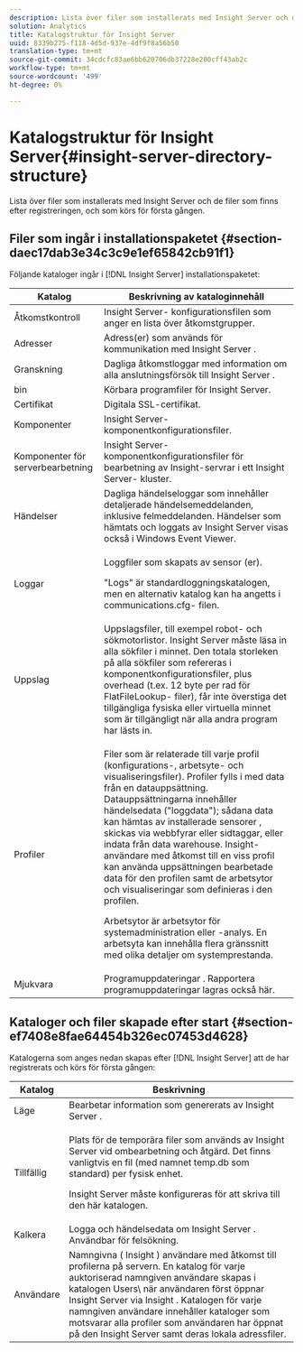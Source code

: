 ```yaml
---
description: Lista över filer som installerats med Insight Server och de filer som finns efter registreringen, och som körs för första gången.
solution: Analytics
title: Katalogstruktur för Insight Server
uuid: 8339b275-f118-4d5d-937e-4df9f8a56b50
translation-type: tm+mt
source-git-commit: 34cdcfc83ae6bb620706db37228e200cff43ab2c
workflow-type: tm+mt
source-wordcount: '499'
ht-degree: 0%

---
```



# Katalogstruktur för Insight Server{#insight-server-directory-structure}

Lista över filer som installerats med Insight Server och de filer som finns efter registreringen, och som körs för första gången.

## Filer som ingår i installationspaketet {#section-daec17dab3e34c3c9e1ef65842cb91f1}

Följande kataloger ingår i [!DNL Insight Server] installationspaketet:

<table id="table_CE713A3D671C453A87986E4CD4620EF3"> 
 <thead> 
  <tr> 
   <th colname="col1" class="entry"> Katalog </th> 
   <th colname="col2" class="entry"> Beskrivning av kataloginnehåll </th> 
  </tr> 
 </thead>
 <tbody> 
  <tr> 
   <td colname="col1"> Åtkomstkontroll </td> 
   <td colname="col2"> <span class="keyword"> Insight Server- </span> konfigurationsfilen som anger en lista över åtkomstgrupper. </td> 
  </tr> 
  <tr> 
   <td colname="col1"> Adresser </td> 
   <td colname="col2"> Adress(er) som används för kommunikation med <span class="keyword"> Insight Server </span>. </td> 
  </tr> 
  <tr> 
   <td colname="col1"> Granskning </td> 
   <td colname="col2"> Dagliga åtkomstloggar med information om alla anslutningsförsök till <span class="keyword"> Insight Server </span>. </td> 
  </tr> 
  <tr> 
   <td colname="col1"> bin </td> 
   <td colname="col2"> <span class="keyword"> Körbara programfiler </span> för Insight Server. </td> 
  </tr> 
  <tr> 
   <td colname="col1"> Certifikat </td> 
   <td colname="col2"> Digitala SSL-certifikat. </td> 
  </tr> 
  <tr> 
   <td colname="col1"> Komponenter </td> 
   <td colname="col2"> <span class="keyword"> Insight Server- </span> komponentkonfigurationsfiler. </td> 
  </tr> 
  <tr> 
   <td colname="col1"> Komponenter för serverbearbetning </td> 
   <td colname="col2"> <span class="keyword"> Insight Server- </span> komponentkonfigurationsfiler för bearbetning av <span class="keyword"> Insight-servrar </span> i ett <span class="keyword"> Insight Server- </span> kluster. </td> 
  </tr> 
  <tr> 
   <td colname="col1"> Händelser </td> 
   <td colname="col2"> Dagliga händelseloggar som innehåller detaljerade händelsemeddelanden, inklusive felmeddelanden. Händelser som hämtats och loggats av <span class="keyword"> Insight Server </span> visas också i Windows Event Viewer. </td> 
  </tr> 
  <tr> 
   <td colname="col1"> Loggar </td> 
   <td colname="col2"> <p>Loggfiler som skapats av <span class="wintitle"> sensor </span>(er). </p> <p>"Logs" är standardloggningskatalogen, men en alternativ katalog kan ha angetts i <span class="filepath"> communications.cfg- </span> filen. </p> </td> 
  </tr> 
  <tr> 
   <td colname="col1"> Uppslag </td> 
   <td colname="col2"> Uppslagsfiler, till exempel robot- och sökmotorlistor. <span class="keyword"> Insight Server </span> måste läsa in alla sökfiler i minnet. Den totala storleken på alla sökfiler som refereras i komponentkonfigurationsfiler, plus overhead (t.ex. 12 byte per rad för <span class="filepath"> FlatFileLookup- </span> filer), får inte överstiga det tillgängliga fysiska eller virtuella minnet som är tillgängligt när alla andra program har lästs in. </td> 
  </tr> 
  <tr> 
   <td colname="col1"> Profiler </td> 
   <td colname="col2"> <p>Filer som är relaterade till varje profil (konfigurations-, arbetsyte- och visualiseringsfiler). Profiler fylls i med data från en datauppsättning. Datauppsättningarna innehåller händelsedata ("loggdata"); sådana data kan hämtas av installerade <span class="wintitle"> sensorer </span>, skickas via webbfyrar eller sidtaggar, eller indata från data warehouse. <span class="keyword"> Insight- </span> användare med åtkomst till en viss profil kan använda uppsättningen bearbetade data för den profilen samt de arbetsytor och visualiseringar som definieras i den profilen. </p> <p>Arbetsytor är arbetsytor för systemadministration eller -analys. En arbetsyta kan innehålla flera gränssnitt med olika detaljer om systemprestanda. </p> </td> 
  </tr> 
  <tr> 
   <td colname="col1"> Mjukvara </td> 
   <td colname="col2"> <span class="keyword"> Programuppdateringar </span> . Rapportera programuppdateringar lagras också här. </td> 
  </tr> 
 </tbody> 
</table>

## Kataloger och filer skapade efter start {#section-ef7408e8fae64454b326ec07453d4628}

Katalogerna som anges nedan skapas efter [!DNL Insight Server] att de har registrerats och körs för första gången:

<table id="table_89CC9F3E568044C8A0072BF0A6EDCCEF"> 
 <thead> 
  <tr> 
   <th colname="col1" class="entry"> Katalog </th> 
   <th colname="col2" class="entry"> Beskrivning </th> 
  </tr> 
 </thead>
 <tbody> 
  <tr> 
   <td colname="col1"> Läge </td> 
   <td colname="col2"> Bearbetar information som genererats av <span class="keyword"> Insight Server </span>. </td> 
  </tr> 
  <tr> 
   <td colname="col1"> Tillfällig </td> 
   <td colname="col2"> <p>Plats för de temporära filer som används av <span class="keyword"> Insight Server </span> vid ombearbetning och åtgärd. Det finns vanligtvis en fil (med namnet <span class="filepath"> temp.db </span> som standard) per fysisk enhet. </p> <p> <span class="keyword"> Insight Server </span> måste konfigureras för att skriva till den här katalogen. </p> </td> 
  </tr> 
  <tr> 
   <td colname="col1"> Kalkera </td> 
   <td colname="col2"> Logga och händelsedata om <span class="keyword"> Insight Server </span>. Användbar för felsökning. </td> 
  </tr> 
  <tr> 
   <td colname="col1"> Användare </td> 
   <td colname="col2"> Namngivna ( <span class="keyword"> Insight </span>) användare med åtkomst till profilerna på servern. En katalog för varje auktoriserad namngiven användare skapas i katalogen Users\ när användaren först öppnar <span class="keyword"> Insight Server </span> via <span class="keyword"> Insight </span>. Katalogen för varje namngiven användare innehåller kataloger som motsvarar alla profiler som användaren har öppnat på den <span class="keyword"> Insight Server </span> samt deras lokala adressfiler. </td> 
  </tr> 
 </tbody> 
</table>

